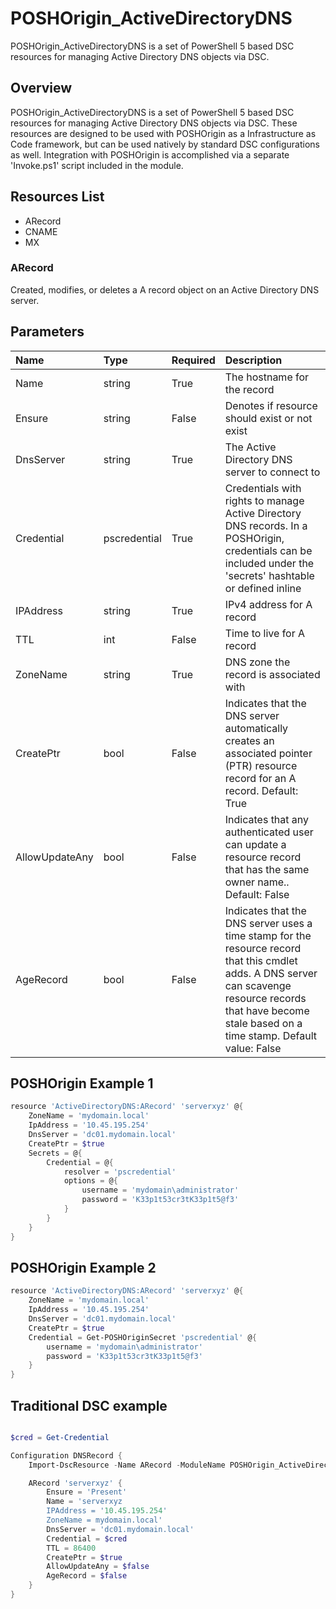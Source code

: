 # POSHOrigin_ActiveDirectoryDNS
POSHOrigin_ActiveDirectoryDNS is a set of PowerShell 5 based DSC resources for managing Active Directory DNS objects via DSC.

## Overview
POSHOrigin_ActiveDirectoryDNS is a set of PowerShell 5 based DSC resources for managing Active Directory DNS objects via DSC. These resources are designed to be used with POSHOrigin as a Infrastructure as Code framework, but can be used natively by standard DSC configurations as well. Integration with POSHOrigin is accomplished via a separate 'Invoke.ps1' script included in the module.

## Resources List
* ARecord
* CNAME
* MX

### ARecord

Created, modifies, or deletes a A record object on an Active Directory DNS server.

Parameters
----------

| Name            | Type         | Required | Description
| :---------------|:-------------|:---------|:-----------|
| Name            | string       | True     | The hostname for the record
| Ensure          | string       | False    | Denotes if resource should exist or not exist
| DnsServer       | string       | True     | The Active Directory DNS server to connect to
| Credential      | pscredential | True     | Credentials with rights to manage Active Directory DNS records. In a POSHOrigin, credentials can be included under the 'secrets' hashtable or defined inline
| IPAddress       | string       | True     | IPv4 address for A record
| TTL             | int          | False    | Time to live for A record
| ZoneName        | string       | True     | DNS zone the record is associated with
| CreatePtr       | bool         | False    | Indicates that the DNS server automatically creates an associated pointer (PTR) resource record for an A record. Default: True
| AllowUpdateAny  | bool         | False    | Indicates that any authenticated user can update a resource record that has the same owner name.. Default: False
| AgeRecord       | bool         | False    | Indicates that the DNS server uses a time stamp for the resource record that this cmdlet adds. A DNS server can scavenge resource records that have become stale based on a time stamp. Default value: False

## POSHOrigin Example 1
```PowerShell
resource 'ActiveDirectoryDNS:ARecord' 'serverxyz' @{
    ZoneName = 'mydomain.local'
    IpAddress = '10.45.195.254'
    DnsServer = 'dc01.mydomain.local'
    CreatePtr = $true
    Secrets = @{
        Credential = @{
            resolver = 'pscredential'
            options = @{
                username = 'mydomain\administrator'
                password = 'K33p1t53cr3tK33p1t5@f3'
            }
        }
    }
}
```

## POSHOrigin Example 2
```PowerShell
resource 'ActiveDirectoryDNS:ARecord' 'serverxyz' @{
    ZoneName = 'mydomain.local'
    IpAddress = '10.45.195.254'
    DnsServer = 'dc01.mydomain.local'
    CreatePtr = $true
    Credential = Get-POSHOriginSecret 'pscredential' @{
        username = 'mydomain\administrator'
        password = 'K33p1t53cr3tK33p1t5@f3'
    }
}
```

## Traditional DSC example
```PowerShell

$cred = Get-Credential

Configuration DNSRecord {
    Import-DscResource -Name ARecord -ModuleName POSHOrigin_ActiveDirectoryDNS

    ARecord 'serverxyz' {
        Ensure = 'Present'
        Name = 'serverxyz
        IPAddress = '10.45.195.254'
        ZoneName = mydomain.local'
        DnsServer = 'dc01.mydomain.local'
        Credential = $cred
        TTL = 86400
        CreatePtr = $true
        AllowUpdateAny = $false
        AgeRecord = $false
    }
}
```
